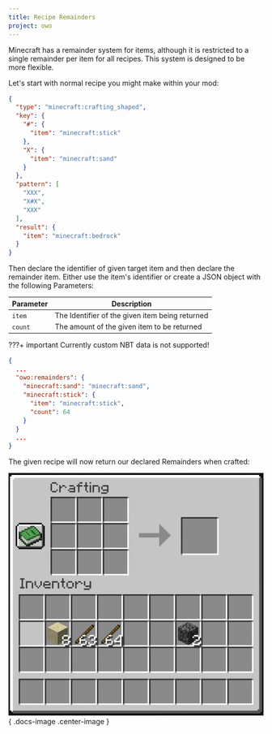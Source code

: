 ```yaml
---
title: Recipe Remainders
project: owo
---
```


Minecraft has a remainder system for items, although it is restricted to a single remainder per item for all recipes. This system is designed to be more flexible.

Let's start with normal recipe you might make within your mod:

```json title="test_recipe.json"
{
  "type": "minecraft:crafting_shaped",
  "key": {
    "#": {
      "item": "minecraft:stick"
    },
    "X": {
      "item": "minecraft:sand"
    }
  },
  "pattern": [
    "XXX",
    "X#X",
    "XXX"
  ],
  "result": {
    "item": "minecraft:bedrock"
  }
}
```

Then declare the identifier of given target item and then declare the remainder item. Either use the item's identifier or create a JSON object with the following Parameters:

| Parameter | Description |
| --- | --- |
| `item` | The Identifier of the given item being returned |
| `count` | The amount of the given item to be returned |

???+ important
	Currently custom NBT data is not supported!

```json title="test_recipe.json"
{
  ...
  "owo:remainders": {
    "minecraft:sand": "minecraft:sand",
    "minecraft:stick": {
      "item": "minecraft:stick",
      "count": 64
    }
  }
  ...
}
```

The given recipe will now return our declared Remainders when crafted:

![Remainder Example](../assets/remainders-example.gif){ .docs-image .center-image }